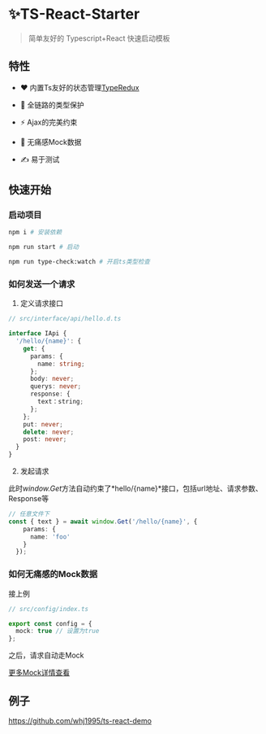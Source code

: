 # ✨TS-React-Starter 

> 简单友好的 Typescript+React 快速启动模板

## 特性

- ❤️ 内置Ts友好的状态管理[TypeRedux](https://github.com/whj1995/type-redux)

- 💪 全链路的类型保护

- ⚡️ Ajax的完美约束

- 🌈 无痛感Mock数据

- ✍️ 易于测试

## 快速开始

### 启动项目

``` bash
npm i # 安装依赖

npm run start # 启动

npm run type-check:watch # 开启ts类型检查
```

### 如何发送一个请求

1. 定义请求接口

``` ts
// src/interface/api/hello.d.ts

interface IApi {
  '/hello/{name}': {
    get: {
      params: {
        name: string;
      };
      body: never;
      querys: never;
      response: {
        text：string;
      };
    };
    put: never;
    delete: never;
    post: never;
  }
}
```

2. 发起请求

此时*window.Get*方法自动约束了*hello/{name}*接口，包括url地址、请求参数、Response等

``` ts
// 任意文件下
const { text } = await window.Get('/hello/{name}', {
    params: {
      name: 'foo'
    }
  });
```

### 如何无痛感的Mock数据

接上例

``` ts
// src/config/index.ts

export const config = {
  mock: true // 设置为true
};
```

之后，请求自动走Mock

[更多Mock详情查看](https://github.com/whj1995/ts-faker/tree/master/test)

## 例子

https://github.com/whj1995/ts-react-demo